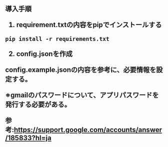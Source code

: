 <h2>導入手順

1. requirement.txtの内容をpipでインストールする

```
pip install -r requirements.txt
```

2. config.jsonを作成

config.example.jsonの内容を参考に、必要情報を設定する。

※gmailのパスワードについて、アプリパスワードを発行する必要がある。

参考:https://support.google.com/accounts/answer/185833?hl=ja
